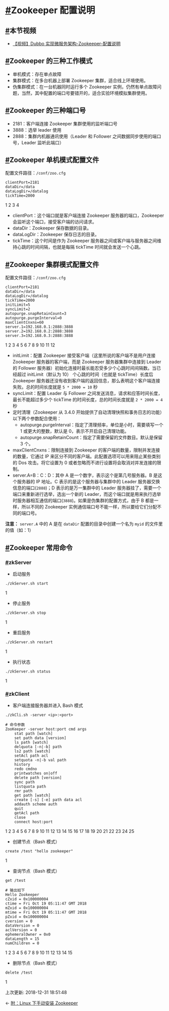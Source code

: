 # [#](https://funtl.com/zh/apache-dubbo-zookeeper/Zookeeper-配置说明.html#zookeeper-配置说明)Zookeeper 配置说明

## [#](https://funtl.com/zh/apache-dubbo-zookeeper/Zookeeper-配置说明.html#本节视频)本节视频

- [【视频】Dubbo 实现微服务架构-Zookeeper-配置说明](https://www.bilibili.com/video/av34187179/)

## [#](https://funtl.com/zh/apache-dubbo-zookeeper/Zookeeper-配置说明.html#zookeeper-的三种工作模式)Zookeeper 的三种工作模式

- 单机模式：存在单点故障
- 集群模式：在多台机器上部署 Zookeeper 集群，适合线上环境使用。
- 伪集群模式：在一台机器同时运行多个 Zookeeper 实例，仍然有单点故障问题，当然，其中配置的端口号要错开的，适合实验环境模拟集群使用。

## [#](https://funtl.com/zh/apache-dubbo-zookeeper/Zookeeper-配置说明.html#zookeeper-的三种端口号)Zookeeper 的三种端口号

- 2181：客户端连接 Zookeeper 集群使用的监听端口号
- 3888：选举 leader 使用
- 2888：集群内机器通讯使用（Leader 和 Follower 之间数据同步使用的端口号，Leader 监听此端口）

## [#](https://funtl.com/zh/apache-dubbo-zookeeper/Zookeeper-配置说明.html#zookeeper-单机模式配置文件)Zookeeper 单机模式配置文件

配置文件路径：`/conf/zoo.cfg`

```text
clientPort=2181
dataDir=/data
dataLogDir=/datalog
tickTime=2000
```

1
2
3
4

- clientPort：这个端口就是客户端连接 Zookeeper 服务器的端口，Zookeeper 会监听这个端口，接受客户端的访问请求。
- dataDir：Zookeeper 保存数据的目录。
- dataLogDir：Zookeeper 保存日志的目录。
- tickTime：这个时间是作为 Zookeeper 服务器之间或客户端与服务器之间维持心跳的时间间隔，也就是每隔 tickTime 时间就会发送一个心跳。

## [#](https://funtl.com/zh/apache-dubbo-zookeeper/Zookeeper-配置说明.html#zookeeper-集群模式配置文件)Zookeeper 集群模式配置文件

配置文件路径：`/conf/zoo.cfg`

```text
clientPort=2181
dataDir=/data
dataLogDir=/datalog
tickTime=2000
initLimit=5
syncLimit=2
autopurge.snapRetainCount=3
autopurge.purgeInterval=0
maxClientCnxns=60
server.1=192.168.0.1:2888:3888
server.2=192.168.0.2:2888:3888
server.3=192.168.0.3:2888:3888
```

1
2
3
4
5
6
7
8
9
10
11
12

- initLimit：配置 Zookeeper 接受客户端（这里所说的客户端不是用户连接 Zookeeper 服务器的客户端，而是 Zookeeper 服务器集群中连接到 Leader 的 Follower 服务器）初始化连接时最长能忍受多少个心跳时间间隔数。当已经超过 initLimit（默认为 10） 个心跳的时间（也就是 tickTime）长度后 Zookeeper 服务器还没有收到客户端的返回信息，那么表明这个客户端连接失败。总的时间长度就是 `5 * 2000 = 10` 秒
- syncLimit：配置 Leader 与 Follower 之间发送消息，请求和应答时间长度，最长不能超过多少个 tickTime 的时间长度，总的时间长度就是 `2 * 2000 = 4` 秒
- 定时清理（Zookeeper 从 3.4.0 开始提供了自动清理快照和事务日志的功能）以下两个参数配合使用：
  - autopurge.purgeInterval：指定了清理频率，单位是小时，需要填写一个 1 或更大的整数，默认是 0，表示不开启自己清理功能。
  - autopurge.snapRetainCount：指定了需要保留的文件数目。默认是保留 3 个。
- maxClientCnxns：限制连接到 Zookeeper 的客户端的数量，限制并发连接的数量，它通过 IP 来区分不同的客户端。此配置选项可以用来阻止某些类别的 Dos 攻击。将它设置为 0 或者忽略而不进行设置将会取消对并发连接的限制。
- server.A=B：C：D：其中 A 是一个数字，表示这个是第几号服务器。B 是这个服务器的 IP 地址。C 表示的是这个服务器与集群中的 Leader 服务器交换信息的端口(`2888`)；D 表示的是万一集群中的 Leader 服务器挂了，需要一个端口来重新进行选举，选出一个新的 Leader，而这个端口就是用来执行选举时服务器相互通信的端口(`3888`)。如果是伪集群的配置方式，由于 B 都是一样，所以不同的 Zookeeper 实例通信端口号不能一样，所以要给它们分配不同的端口号。

**注意：** `server.A` 中的 A 是在 `dataDir` 配置的目录中创建一个名为 `myid` 的文件里的值（如：1）

## [#](https://funtl.com/zh/apache-dubbo-zookeeper/Zookeeper-配置说明.html#zookeeper-常用命令)Zookeeper 常用命令

### [#](https://funtl.com/zh/apache-dubbo-zookeeper/Zookeeper-配置说明.html#zkserver)zkServer

- 启动服务

```text
./zkServer.sh start
```

1

- 停止服务

```text
./zkServer.sh stop
```

1

- 重启服务

```text
./zkServer.sh restart
```

1

- 执行状态

```text
./zkServer.sh status
```

1

### [#](https://funtl.com/zh/apache-dubbo-zookeeper/Zookeeper-配置说明.html#zkclient)zkClient

- 客户端连接服务器并进入 Bash 模式

```text
./zkCli.sh -server <ip>:<port>

# 命令参数
ZooKeeper -server host:port cmd args
	stat path [watch]
	set path data [version]
	ls path [watch]
	delquota [-n|-b] path
	ls2 path [watch]
	setAcl path acl
	setquota -n|-b val path
	history 
	redo cmdno
	printwatches on|off
	delete path [version]
	sync path
	listquota path
	rmr path
	get path [watch]
	create [-s] [-e] path data acl
	addauth scheme auth
	quit 
	getAcl path
	close 
	connect host:port
```

1
2
3
4
5
6
7
8
9
10
11
12
13
14
15
16
17
18
19
20
21
22
23
24
25

- 创建节点（Bash 模式）

```text
create /test "hello zookeeper"
```

1

- 查询节点（Bash 模式）

```text
get /test

# 输出如下
Hello Zookeeper
cZxid = 0x100000004
ctime = Fri Oct 19 05:11:47 GMT 2018
mZxid = 0x100000004
mtime = Fri Oct 19 05:11:47 GMT 2018
pZxid = 0x100000004
cversion = 0
dataVersion = 0
aclVersion = 0
ephemeralOwner = 0x0
dataLength = 15
numChildren = 0
```

1
2
3
4
5
6
7
8
9
10
11
12
13
14
15

- 删除节点（Bash 模式）

```text
delete /test
```

1

上次更新: 2018-12-31 18:51:48

← [附：Linux 下手动安装 Zookeeper](https://funtl.com/zh/apache-dubbo-zookeeper/Linux-下手动安装-Zookeeper.html)